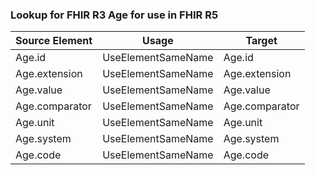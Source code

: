 ### Lookup for FHIR R3 Age for use in FHIR R5

| Source Element | Usage | Target |
| -------------- | ----- | ------ |
| Age.id | UseElementSameName | Age.id |
| Age.extension | UseElementSameName | Age.extension |
| Age.value | UseElementSameName | Age.value |
| Age.comparator | UseElementSameName | Age.comparator |
| Age.unit | UseElementSameName | Age.unit |
| Age.system | UseElementSameName | Age.system |
| Age.code | UseElementSameName | Age.code |
